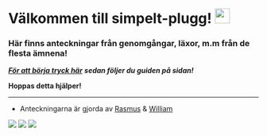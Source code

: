 # Välkommen till simpelt-plugg! <img src="https://raw.githubusercontent.com/MartinHeinz/MartinHeinz/master/wave.gif" width="30px">
### Här finns anteckningar från genomgångar, läxor, m.m från de flesta ämnena!

[***För att börja tryck här***](https://github.com/rasmus-ob/simpelt-plugg#readme) ***sedan följer du guiden på sidan!***

**Hoppas detta hjälper!**

---

- Anteckningarna är gjorda av [Rasmus](https://github.com/rasmus-ob/) & [William](https://github.com/Willys07)     

![](https://img.shields.io/badge/skolanteckningar-informational?style=for-the-badge&logo=&logoColor=white&color=ec8b5e&labelColor=141a46)
![](https://img.shields.io/badge/läxor-informational?style=for-the-badge&logo=&logoColor=white&color=141a46&labelColor=ec8b5e)
![](https://img.shields.io/badge/genomgångar-informational?style=for-the-badge&logo=&logoColor=white&color=ec8b5e&labelColor=141a46)


<!--
  https://shields.io/
--> 
